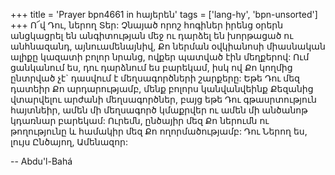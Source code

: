 +++
title = 'Prayer bpn4661 in հայերեն'
tags = ['lang-hy', 'bpn-unsorted']
+++
Ո՜վ Դու, ներող Տեր:
Չնայած որոշ հոգիներ իրենց օրերն անցկացրել են անգիտության մեջ ու դարձել են խորթացած ու անհնազանդ, այնուամենայնիվ, Քո ներման օվկիանոսի միասնական ալիքը կազատի բոլոր նրանց, ովքեր պատված էին մեղքերով: Ում ցանկանում ես, դու դարձնում ես բարեկամ, իսկ ով Քո կողմից ընտրված չէ` դասվում է մեղսագործների շարքերը: Եթե Դու մեզ դատեիր Քո արդարությամբ, մենք բոլորս կանվանվեինք Քեզանից վտարվելու արժանի մեղսագործներ, բայց եթե Դու գթասրտություն հայտնեիր, ամեն մի մեղսագործ կմաքրվեր ու ամեն մի անծանոթ կդառնար բարեկամ: Ուրեմն, ընծայիր մեզ Քո ներումն ու թողությունը և համակիր մեզ Քո ողորմածությամբ:
	Դու Ներող ես, լույս Ընծայող, Ամենազոր:

-- Abdu'l-Bahá
